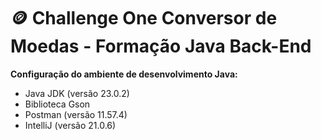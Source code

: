 # 🪙 Challenge One Conversor de Moedas - Formação Java Back-End

**Configuração do ambiente de desenvolvimento Java:**

- Java JDK (versão 23.0.2)
- Biblioteca Gson
- Postman (versão 11.57.4)
- IntelliJ (versão 21.0.6)
